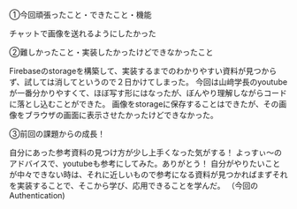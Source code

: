 ①今回頑張ったこと・できたこと・機能

チャットで画像を送れるようにしたかった

②難しかったこと・実装したかったけどできなかったこと

Firebaseのstorageを構築して、実装するまでのわかりやすい資料が見つからず、試しては消してというので２日かけてしまった。
今回は山﨑学長のyoutubeが一番分かりやすくて、ほぼ写す形にはなったが、ぼんやり理解しながらコードに落とし込むことができた。
画像をstorageに保存することはできたが、その画像をブラウザの画面に表示させたかったけどできなかった。

③前回の課題からの成長！

自分にあった参考資料の見つけ方が少し上手くなった気がする！
よっすぃ〜のアドバイスで、youtubeも参考にしてみた。ありがとう！
自分がやりたいことが中々できない時は、それに近しいもので参考になる資料が見つかればまずそれを実装することで、そこから学び、応用できることを学んだ。
（今回のAuthentication)

